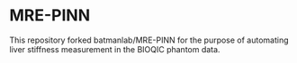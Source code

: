 # MRE-PINN

This repository forked batmanlab/MRE-PINN for the purpose of automating liver stiffness measurement in the BIOQIC phantom data.
